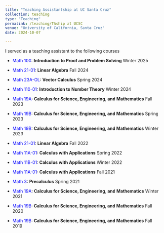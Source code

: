 ```yaml
---
title: "Teaching Assistantship at UC Santa Cruz"
collection: teaching
type: "Teaching"
permalink: /teaching/TAship at UCSC
venue: "University of California, Santa Cruz"
date: 2024-10-07

---
```


I served as a teaching assistant to the following courses 

- <span style="color:blue">Math 100</span>: **Introduction to Proof and Problem Solving** Winter 2025

- <span style="color:blue">Math 21-01</span>: **Linear Algebra** Fall 2024

- <span style="color:blue">Math 23A-OL</span>: **Vector Calculus** Spring 2024

- <span style="color:blue">Math 110-01</span>: **Introduction to Number Theory** Winter 2024

- <span style="color:blue">Math 19A</span>: **Calculus for Science, Engineering, and Mathematics** Fall 2023

- <span style="color:blue">Math 19B</span>: **Calculus for Science, Engineering, and Mathematics** Spring 2023

- <span style="color:blue">Math 19B</span>: **Calculus for Science, Engineering, and Mathematics** Winter 2023

- <span style="color:blue">Math 21-01</span>: **Linear Algebra** Fall 2022

- <span style="color:blue">Math 11A-01</span>: **Calculus with Applications** Spring 2022

- <span style="color:blue">Math 11B-01</span>: **Calculus with Applications** Winter 2022

- <span style="color:blue">Math 11A-01</span>: **Calculus with Applications** Fall 2021

- <span style="color:blue">Math 3</span>: **Precalculus** Spring 2021

- <span style="color:blue">Math 19A</span>: **Calculus for Science, Engineering, and Mathematics** Winter 2021

- <span style="color:blue">Math 19B</span>: **Calculus for Science, Engineering, and Mathematics** Fall 2020

- <span style="color:blue">Math 19B</span>: **Calculus for Science, Engineering, and Mathematics** Fall 2019 